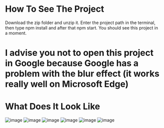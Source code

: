 # How To See The Project

Download the zip folder and unzip it.
Enter the project path in the terminal, then type npm install and after that npm start.
You should see this project in a moment.

# I advise you not to open this project in Google because Google has a problem with the blur effect (it works really well on Microsoft Edge)

# What Does It Look Like
![image](https://github.com/Lexsak/hoobank/assets/143490317/0fcd70ca-c7b2-49a5-b3d4-5b8c848e312c)
![image](https://github.com/Lexsak/hoobank/assets/143490317/7cf38403-cf1a-4f3c-905e-3e2f80aeab4d)
![image](https://github.com/Lexsak/hoobank/assets/143490317/76e2b911-24b1-4476-a6da-2c00a97e6b30)
![image](https://github.com/Lexsak/hoobank/assets/143490317/c8ee6f26-3b66-4bbc-a7bd-05b8eab7c85c)
![image](https://github.com/Lexsak/hoobank/assets/143490317/94302b36-1e6c-484c-8005-575b89419eda)
![image](https://github.com/Lexsak/hoobank/assets/143490317/fa0f7e79-c295-4ca5-af30-18d6d7267e49)




